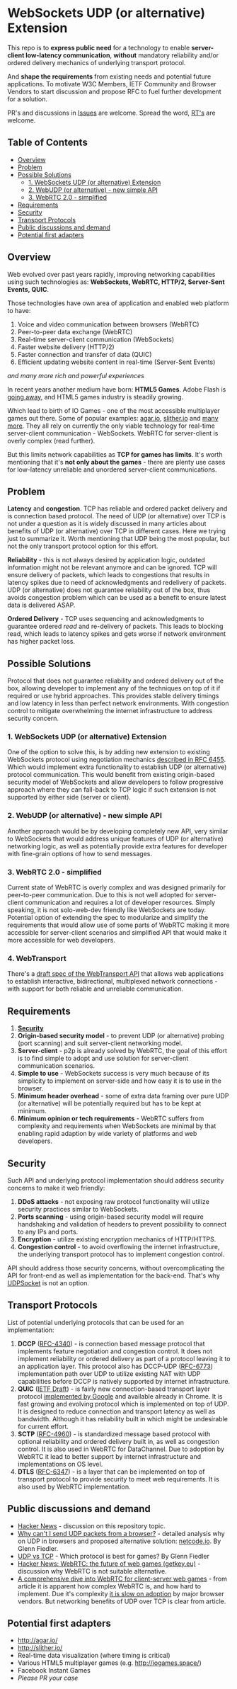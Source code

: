 # WebSockets UDP (or alternative) Extension

This repo is to **express public need** for a technology to enable **server-client low-latency communication**, **without** mandatory reliability and/or ordered delivery mechanics of underlying transport protocol.

And **shape the requirements** from existing needs and potential future applications.
To motivate W3C Members, IETF Community and Browser Vendors to start discussion and propose RFC to fuel further development for a solution.

PR's and discussions in [Issues](https://github.com/Maksims/web-udp-public/issues) are welcome.
Spread the word, [RT's](https://twitter.com/mrmaxm/status/890256659607584768) are welcome.

## Table of Contents

- [Overview](#overview)
- [Problem](#problem)
- [Possible Solutions](#possible-solutions)
  - [1. WebSockets UDP (or alternative) Extension](#1-websockets-udp-or-alternative-extension)
  - [2. WebUDP (or alternative) - new simple API](#2-webudp-or-alternative---new-simple-api)
  - [3. WebRTC 2.0 - simplified](#3-webrtc-20---simplified)
- [Requirements](#requirements)
- [Security](#security)
- [Transport Protocols](#transport-protocols)
- [Public discussions and demand](#public-discussions-and-demand)
- [Potential first adapters](#potential-first-adapters)

## Overview

Web evolved over past years rapidly, improving networking capabilities using such technologies as: **WebSockets, WebRTC, HTTP/2, Server-Sent Events, QUIC**.

Those technologies have own area of application and enabled web platform to have:
1. Voice and video communication between browsers (WebRTC)
2. Peer-to-peer data exchange (WebRTC)
3. Real-time server-client communication (WebSockets)
4. Faster website delivery (HTTP/2)
5. Faster connection and transfer of data (QUIC)
6. Efficient updating website content in real-time (Server-Sent Events)

*and many more rich and powerful experiences*

In recent years another medium have born: **HTML5 Games**. Adobe Flash is [going away](https://blogs.adobe.com/conversations/2017/07/adobe-flash-update.html), and HTML5 games industry is steadily growing.

Which lead to birth of IO Games - one of the most accessible multiplayer games out there. Some of popular examples: [agar.io](http://agar.io/), [slither.io](http://slither.io/) and [many more](http://iogames.space/). They all rely on currently the only viable technology for real-time server-client communication - WebSockets. WebRTC for server-client is overly complex (read further).

But this limits network capabilities as **TCP for games has limits**.
It's worth mentioning that it's **not only about the games** - there are plenty use cases for low-latency unreliable and unordered server-client communications.

## Problem

**Latency** and **congestion**. TCP has reliable and ordered packet delivery and is connection based protocol.
The need of UDP (or alternative) over TCP is not under a question as it is widely discussed in many articles about benefits of UDP (or alternative) over TCP in different cases. Here we trying just to summarize it. Worth mentioning that UDP being the most popular, but not the only transport protocol option for this effort.

**Reliability** - this is not always desired by application logic, outdated information might not be relevant anymore and can be ignored. TCP will ensure delivery of packets, which leads to congestions that results in latency spikes due to need of acknowledgments and redelivery of packets. UDP (or alternative) does not guarantee reliability out of the box, thus avoids congestion problem which can be used as a benefit to ensure latest data is delivered ASAP.

**Ordered Delivery** - TCP uses sequencing and acknowledgments to guarantee ordered *read* and re-delivery of packets. This leads to blocking read, which leads to latency spikes and gets worse if network environment has higher packet loss.

## Possible Solutions

Protocol that does not guarantee reliability and ordered delivery out of the box, allowing developer to implement any of the techniques on top of it if required or use hybrid approaches. This provides stable delivery timings and low latency in less than perfect network environments. With congestion control to mitigate overwhelming the internet infrastructure to address security concern.

### 1. WebSockets UDP (or alternative) Extension

One of the option to solve this, is by adding new extension to existing WebSockets protocol using negotiation mechanics [described in RFC 6455](https://tools.ietf.org/html/rfc6455#section-9). Which would implement extra functionality to establish UDP (or alternative) protocol communication. This would benefit from existing origin-based security model of WebSockets and allow developers to follow progressive approach where they can fall-back to TCP logic if such extension is not supported by either side (server or client).

### 2. WebUDP (or alternative) - new simple API

Another approach would be by developing completely new API, very similar to WebSockets that would address unique features of UDP (or alternative) networking logic, as well as potentially provide extra features for developer with fine-grain options of how to send messages.

### 3. WebRTC 2.0 - simplified

Current state of WebRTC is overly complex and was designed primarily for peer-to-peer communication. Due to this is not well adopted for server-client communication and requires a lot of developer resources. Simply speaking, it is not solo-web-dev friendly like WebSockets are today. Potential option of extending the spec to modularize and simplify the requirements that would allow use of some parts of WebRTC making it more accessible for server-client scenarios and simplified API that would make it more accessible for web developers.

### 4. WebTransport

There's a [draft spec of the WebTransport API](https://wicg.github.io/web-transport/) that allows web applications to establish interactive, bidirectional, multiplexed network connections - with support for both reliable and unreliable communication.

## Requirements

1. [**Security**](#security)
2. **Origin-based security model** - to prevent UDP (or alternative) probing (port scanning) and suit server-client networking model.
3. **Server-client** - p2p is already solved by WebRTC, the goal of this effort is to find simple to adopt and use solution for server-client communication scenarios.
4. **Simple to use** - WebSockets success is very much because of its simplicity to implement on server-side and how easy it is to use in the browser.
5. **Minimum header overhead** - some of extra data framing over pure UDP (or alternative) will be potentially required but has to be kept at minimum.
6. **Minimum opinion or tech requirements** - WebRTC suffers from complexity and requirements when WebSockets are minimal by that enabling rapid adaption by wide variety of platforms and web developers.

## Security

Such API and underlying protocol implementation should address security concerns to make it web friendly:

1. **DDoS attacks** - not exposing raw protocol functionality will utilize security practices similar to WebSockets.
2. **Ports scanning** - using origin-based security model will require handshaking and validation of headers to prevent possibility to connect to any IPs and ports.
3. **Encryption** - utilize existing encryption mechanics of HTTP/HTTPS.
4. **Congestion control** - to avoid overflowing the internet infrastructure, the underlying transport protocol has to implement congestion control.

API should address those security concerns, without overcomplicating the API for front-end as well as implementation for the back-end.
That's why [UDPSocket](https://www.w3.org/TR/tcp-udp-sockets/) is not an option.

## Transport Protocols

List of potential underlying protocols that can be used for an implementation:

1. **DCCP** ([RFC-4340](https://tools.ietf.org/html/rfc4340)) - is connection based message protocol that implements feature negotiation and congestion control. It does not implement reliability or ordered delivery as part of a protocol leaving it to an application layer. This protocol also has DCCP-UDP ([RFC-6773](https://tools.ietf.org/html/rfc6773)) implementation path over UDP to utilize existing NAT with UDP capabilities before DCCP is natively supported by internet infrastructure.
2. **QUIC** ([IETF Draft](https://tools.ietf.org/html/draft-hamilton-early-deployment-quic-00)) - is fairly new connection-based transport layer protocol [implemented by Google](https://www.chromium.org/quic) and available already in Chrome. It is fast growing and evolving protocol which is implemented on top of UDP. It is designed to reduce connection and transport latency as well as bandwidth. Although it has reliability built in which might be undesirable for current effort.
3. **SCTP** ([RFC-4960](https://tools.ietf.org/html/rfc4960)) - is standardized message based protocol with optional reliability and ordered delivery built in, as well as congestion control. It is also used in WebRTC for DataChannel. Due to adoption by WebRTC it lead to better support by internet infrastructure and implementations on OS level.
4. **DTLS** ([RFC-6347](https://tools.ietf.org/html/rfc6347)) - is a layer that can be implemented on top of transport protocol to provide security to meet web requirements. It is also used by WebRTC implementation.

## Public discussions and demand

- [Hacker News](https://news.ycombinator.com/item?id=14859280) - discussion on this repository topic.
- [Why can't I send UDP packets from a browser?](https://new.gafferongames.com/post/why_cant_i_send_udp_packets_from_a_browser/) - detailed analysis why on UDP in browsers and proposed alternative solution: [netcode.io](http://netcode.io/). By Glenn Fiedler.
- [UDP vs TCP](https://gafferongames.com/post/udp_vs_tcp/) - Which protocol is best for games? By Glenn Fiedler
- [Hacker News: WebRTC: the future of web games (getkey.eu)](https://news.ycombinator.com/item?id=13264952) - discussion why WebRTC is not suitable alternative.
- [A comprehensive dive into WebRTC for client-server web games](http://blog.brkho.com/2017/03/15/dive-into-client-server-web-games-webrtc/) - from article it is apparent how complex WebRTC is, and how hard to implement. Due it's complexity [it is slow on adoption](http://caniuse.com/#feat=rtcpeerconnection) by major browser vendors. But networking benefits of UDP over TCP is clear from article.

## Potential first adapters

- http://agar.io/
- http://slither.io/
- Real-time data visualization (where timing is critical)
- Various HTML5 multiplayer games (e.g. http://iogames.space/)
- Facebook Instant Games
- *Please PR your case*
